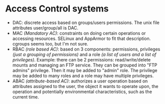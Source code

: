 # Access Control systems

* DAC: discrete access based on groups/users permissions. The unix file attributes user/group/all is DAC.
* MAC *(Mandatory AC)*: constraints on doing certain operations or accessing resources. SELinux and AppArmor to fit that description. cgroups seems too, but I'm not sure.
* RBAC *(role based AC)*: based on 3 components: permissions, privileges *(just a grouping of permissions)* and a role *(a list of users and a list of privileges)*. Example: there can be 2 permissions: read/write/delete mounts and managing an FTP service. They can be grouped into "FTP admins" privilege. Then it may be added to "admin" role. The privilege may be added to many roles and a role may have multiple privileges.
* ABAC *(attribute-based AC)*: authorizes a user operation based on attributes assigned to the user, the object it wants to operate upon, the operation and potentially environmental characteristics, such as the current time.
